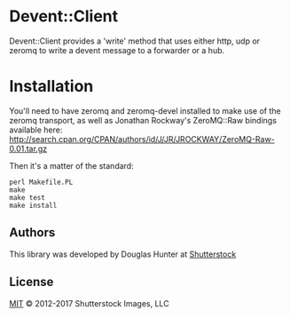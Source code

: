 # Devent::Client

Devent::Client provides a 'write' method that uses either http, udp or
zeromq to write a devent message to a forwarder or a hub.

# Installation

You'll need to have zeromq and zeromq-devel installed to make use of
the zeromq transport, as well as Jonathan Rockway's ZeroMQ::Raw
bindings available here:
http://search.cpan.org/CPAN/authors/id/J/JR/JROCKWAY/ZeroMQ-Raw-0.01.tar.gz

Then it's a matter of the standard:

	perl Makefile.PL
	make
	make test
	make install

## Authors

This library was developed by Douglas Hunter at [Shutterstock](http://www.shutterstock.com)

## License

[MIT](LICENSE) © 2012-2017 Shutterstock Images, LLC
